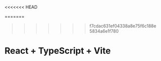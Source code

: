 <<<<<<< HEAD

=======
>>>>>>> f7cdac631ef04338a8e75f6c188e5834a6e1f780

# React + TypeScript + Vite


